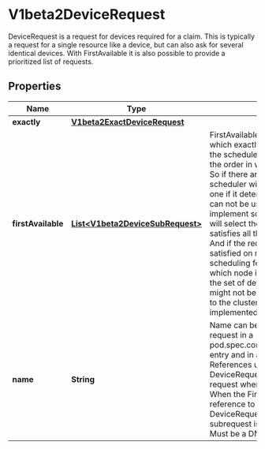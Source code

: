 

# V1beta2DeviceRequest

DeviceRequest is a request for devices required for a claim. This is typically a request for a single resource like a device, but can also ask for several identical devices. With FirstAvailable it is also possible to provide a prioritized list of requests.

## Properties

| Name | Type | Description | Notes |
|------------ | ------------- | ------------- | -------------|
|**exactly** | [**V1beta2ExactDeviceRequest**](V1beta2ExactDeviceRequest.md) |  |  [optional] |
|**firstAvailable** | [**List&lt;V1beta2DeviceSubRequest&gt;**](V1beta2DeviceSubRequest.md) | FirstAvailable contains subrequests, of which exactly one will be selected by the scheduler. It tries to satisfy them in the order in which they are listed here. So if there are two entries in the list, the scheduler will only check the second one if it determines that the first one can not be used.  DRA does not yet implement scoring, so the scheduler will select the first set of devices that satisfies all the requests in the claim. And if the requirements can be satisfied on more than one node, other scheduling features will determine which node is chosen. This means that the set of devices allocated to a claim might not be the optimal set available to the cluster. Scoring will be implemented later. |  [optional] |
|**name** | **String** | Name can be used to reference this request in a pod.spec.containers[].resources.claims entry and in a constraint of the claim.  References using the name in the DeviceRequest will uniquely identify a request when the Exactly field is set. When the FirstAvailable field is set, a reference to the name of the DeviceRequest will match whatever subrequest is chosen by the scheduler.  Must be a DNS label. |  |



